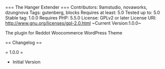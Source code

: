 === The Hanger Extender ===
Contributors:  9amstudio, novaworks, dzungnova
Tags: gutenberg, blocks
Requires at least: 5.0
Tested up to: 5.0
Stable tag: 1.0.0
Requires PHP: 5.5.0
License: GPLv2 or later
License URI: http://www.gnu.org/licenses/gpl-2.0.html
~Current Version:1.0.0~

The plugin for Reddot Woocommerce WordPress Theme

== Changelog ==

= 1.0.0 =
- Initial Version
